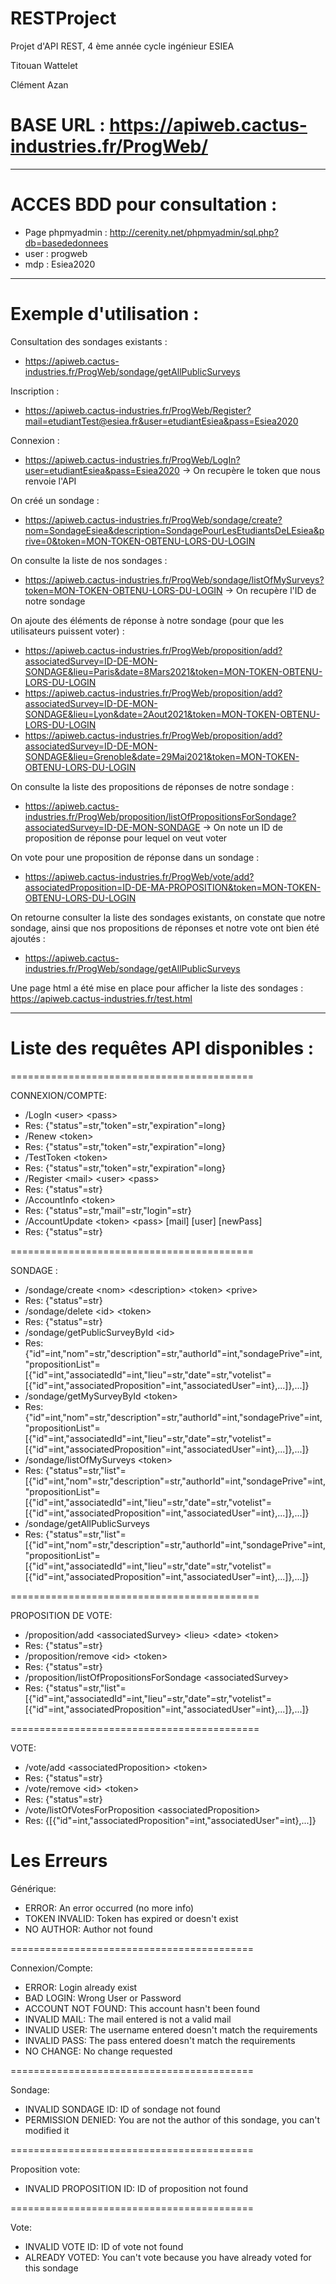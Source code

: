 # RESTProject
Projet d'API REST, 4 ème année  cycle ingénieur ESIEA

Titouan Wattelet

Clément Azan

# BASE URL : https://apiweb.cactus-industries.fr/ProgWeb/

------------------------------------------------------------

# ACCES BDD pour consultation :

 - Page phpmyadmin : http://cerenity.net/phpmyadmin/sql.php?db=basededonnees
 - user : progweb
 - mdp : Esiea2020 

------------------------------------------------------------

# Exemple d'utilisation : 
Consultation des sondages existants :
- https://apiweb.cactus-industries.fr/ProgWeb/sondage/getAllPublicSurveys

Inscription :
- https://apiweb.cactus-industries.fr/ProgWeb/Register?mail=etudiantTest@esiea.fr&user=etudiantEsiea&pass=Esiea2020

Connexion :
- https://apiweb.cactus-industries.fr/ProgWeb/LogIn?user=etudiantEsiea&pass=Esiea2020
-> On recupère le token que nous renvoie l'API

On créé un sondage :
- https://apiweb.cactus-industries.fr/ProgWeb/sondage/create?nom=SondageEsiea&description=SondagePourLesEtudiantsDeLEsiea&prive=0&token=MON-TOKEN-OBTENU-LORS-DU-LOGIN

On consulte la liste de nos sondages :
- https://apiweb.cactus-industries.fr/ProgWeb/sondage/listOfMySurveys?token=MON-TOKEN-OBTENU-LORS-DU-LOGIN
-> On recupère l'ID de notre sondage

On ajoute des éléments de réponse à notre sondage (pour que les utilisateurs puissent voter) : 
- https://apiweb.cactus-industries.fr/ProgWeb/proposition/add?associatedSurvey=ID-DE-MON-SONDAGE&lieu=Paris&date=8Mars2021&token=MON-TOKEN-OBTENU-LORS-DU-LOGIN
- https://apiweb.cactus-industries.fr/ProgWeb/proposition/add?associatedSurvey=ID-DE-MON-SONDAGE&lieu=Lyon&date=2Aout2021&token=MON-TOKEN-OBTENU-LORS-DU-LOGIN
- https://apiweb.cactus-industries.fr/ProgWeb/proposition/add?associatedSurvey=ID-DE-MON-SONDAGE&lieu=Grenoble&date=29Mai2021&token=MON-TOKEN-OBTENU-LORS-DU-LOGIN

On consulte la liste des propositions de réponses de notre sondage : 
- https://apiweb.cactus-industries.fr/ProgWeb/proposition/listOfPropositionsForSondage?associatedSurvey=ID-DE-MON-SONDAGE
-> On note un ID de proposition de réponse pour lequel on veut voter

On vote pour une proposition de réponse dans un sondage :
- https://apiweb.cactus-industries.fr/ProgWeb/vote/add?associatedProposition=ID-DE-MA-PROPOSITION&token=MON-TOKEN-OBTENU-LORS-DU-LOGIN

On retourne consulter la liste des sondages existants, on constate que notre sondage, ainsi que nos propositions de réponses et notre vote ont bien été ajoutés :
- https://apiweb.cactus-industries.fr/ProgWeb/sondage/getAllPublicSurveys

Une page html a été mise en place pour afficher la liste des sondages :
https://apiweb.cactus-industries.fr/test.html

---------------------------------------------------

# Liste des requêtes API disponibles : 

==========================================

CONNEXION/COMPTE:

 - /LogIn \<user\> \<pass\>
 - Res: {"status"=str,"token"=str,"expiration"=long}
 - /Renew \<token\>
 - Res: {"status"=str,"token"=str,"expiration"=long}
 - /TestToken \<token\>
 - Res: {"status"=str,"token"=str,"expiration"=long}
 - /Register \<mail\> \<user\> \<pass\>
 - Res: {"status"=str}
 - /AccountInfo \<token\>
 - Res: {"status"=str,"mail"=str,"login"=str}
 - /AccountUpdate \<token\> \<pass\> \[mail\] \[user\] \[newPass\]
 - Res: {"status"=str}
 
==========================================

SONDAGE :

 - /sondage/create \<nom\> \<description\> \<token\> \<prive\>
 - Res: {"status"=str}
 - /sondage/delete \<id\> \<token\>
 - Res: {"status"=str}
 - /sondage/getPublicSurveyById \<id\>
 - Res: {"id"=int,"nom"=str,"description"=str,"authorId"=int,"sondagePrive"=int,"propositionList"=\[{"id"=int,"associatedId"=int,"lieu"=str,"date"=str,"votelist"=\[{"id"=int,"associatedProposition"=int,"associatedUser"=int},...\]},...]}
 - /sondage/getMySurveyById <id> \<token\>
 - Res: {"id"=int,"nom"=str,"description"=str,"authorId"=int,"sondagePrive"=int,"propositionList"=\[{"id"=int,"associatedId"=int,"lieu"=str,"date"=str,"votelist"=\[{"id"=int,"associatedProposition"=int,"associatedUser"=int},...\]},...]}
 - /sondage/listOfMySurveys \<token\>
 - Res: {"status"=str,"list"=\[{"id"=int,"nom"=str,"description"=str,"authorId"=int,"sondagePrive"=int,"propositionList"=\[{"id"=int,"associatedId"=int,"lieu"=str,"date"=str,"votelist"=\[{"id"=int,"associatedProposition"=int,"associatedUser"=int},...\]},...\]}
 - /sondage/getAllPublicSurveys
 - Res: {"status"=str,"list"=\[{"id"=int,"nom"=str,"description"=str,"authorId"=int,"sondagePrive"=int,"propositionList"=\[{"id"=int,"associatedId"=int,"lieu"=str,"date"=str,"votelist"=\[{"id"=int,"associatedProposition"=int,"associatedUser"=int},...\]},...\]}
 
===========================================

PROPOSITION DE VOTE:

 - /proposition/add \<associatedSurvey\> \<lieu\> \<date\> \<token\>
 - Res: {"status"=str}
 - /proposition/remove \<id\> \<token\>
 - Res: {"status"=str}
 - /proposition/listOfPropositionsForSondage \<associatedSurvey\>
 - Res: {"status"=str,"list"=\[{"id"=int,"associatedId"=int,"lieu"=str,"date"=str,"votelist"=\[{"id"=int,"associatedProposition"=int,"associatedUser"=int},...\]},...\]}
 
===========================================

VOTE:
 - /vote/add \<associatedProposition\> \<token\>
 - Res: {"status"=str}
 - /vote/remove \<id\> \<token\>
 - Res: {"status"=str}
 - /vote/listOfVotesForProposition \<associatedProposition\>
 - Res: {\[{"id"=int,"associatedProposition"=int,"associatedUser"=int},...\]}

# Les Erreurs

Générique:
 - ERROR: An error occurred (no more info)
 - TOKEN INVALID: Token has expired or doesn't exist
 - NO AUTHOR: Author not found

==========================================
 
Connexion/Compte:
 - ERROR: Login already exist
 - BAD LOGIN: Wrong User or Password
 - ACCOUNT NOT FOUND: This account hasn't been found
 - INVALID MAIL: The mail entered is not a valid mail
 - INVALID USER: The username entered doesn't match the requirements
 - INVALID PASS: The pass entered doesn't match the requirements
 - NO CHANGE: No change requested
 
==========================================

Sondage:
 - INVALID SONDAGE ID: ID of sondage not found
 - PERMISSION DENIED: You are not the author of this sondage, you can't modified it
 
==========================================

Proposition vote:
 - INVALID PROPOSITION ID: ID of proposition not found

==========================================

Vote:
 - INVALID VOTE ID: ID of vote not found
 - ALREADY VOTED: You can't vote because you have already voted for this sondage
 
